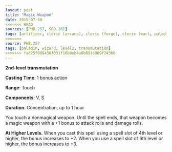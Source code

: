 ```yaml
---
layout: post
title: "Magic Weapon"
date: 2015-07-30
<<<<<<< HEAD
sources: [PHB.257, SRD.161]
tags: [artificer, cleric (arcana), cleric (forge), cleric (war), paladin, wizard, level2, transmutation]
=======
source: PHB.257
tags: [paladin, wizard, level2, transmutation]
>>>>>>> fad25f008430f031f16b0eb4a6b691e869f24366
---
```


**2nd-level transmutation**

**Casting Time**: 1 bonus action

**Range**: Touch

**Components**: V, S

**Duration**: Concentration, up to 1 hour

You touch a nonmagical weapon. Until the spell ends, that weapon becomes a magic weapon with a +1 bonus to attack rolls and damage rolls.

**At Higher Levels.** When you cast this spell using a spell slot of 4th level or higher, the bonus increases to +2. When you use a spell slot of 6th level or higher, the bonus increases to +3.
